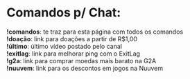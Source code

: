 # Comandos p/ Chat:

**!comandos**: te traz para esta página com todos os comandos\
**!doação**: link para doações a partir de R$1,00\
**!último**: último vídeo postado pelo canal\
**!exitlag**: link para melhorar ping com o ExitLag\
**!g2a**: link para comprar moedas mais barato na G2A\
**!nuuvem**: link para os descontos em jogos na Nuuvem
